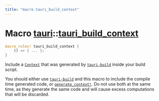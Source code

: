 ```yaml
---
title: "macro.tauri_build_context"
---
```


# Macro [tauri](/docs/api/rust/tauri/index.html)::​[tauri_build_context](/docs/api/rust/tauri/)

```rs
macro_rules! tauri_build_context {
    () => { ... };
}
```

Include a [`Context`](/docs/api/rust/tauri/../tauri/struct.Context.html "Context") that was generated by [`tauri-build`](https://docs.rs/tauri-build) inside your build script.

You should either use [`tauri-build`](https://docs.rs/tauri-build) and this macro to include the compile time generated code, or [`generate_context!`](/docs/api/rust/tauri/../tauri/macro.generate_context.html "generate_context!"). Do not use both at the same time, as they generate the same code and will cause excess computations that will be discarded.
